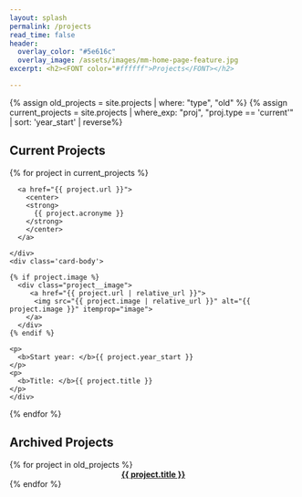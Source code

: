 ```yaml
---
layout: splash
permalink: /projects
read_time: false
header:
  overlay_color: "#5e616c"
  overlay_image: /assets/images/mm-home-page-feature.jpg
excerpt: <h2><FONT color="#ffffff">Projects</FONT></h2>

---
```

{% assign old_projects = site.projects | where: "type", "old" %}
{% assign current_projects = site.projects | where_exp: "proj", "proj.type == 'current'" | sort: 'year_start' | reverse%}


<h2>Current Projects</h2>
<div class='card-list'>
{% for project in current_projects %}
<div class='card'>
  <div class='card-header'>
        
      <a href="{{ project.url }}">
        <center>
        <strong>
          {{ project.acronyme }}
        </strong>
        </center>
      </a>
    
    </div>
    <div class='card-body'>
      
    {% if project.image %}
      <div class="project__image">
         <a href="{{ project.url | relative_url }}">
          <img src="{{ project.image | relative_url }}" alt="{{ project.image }}" itemprop="image">
        </a>
      </div>
    {% endif %}      
      
    <p>
      <b>Start year: </b>{{ project.year_start }}
    </p>
    <p>
      <b>Title: </b>{{ project.title }}
    </p>
    </div>
  </div>
  
{% endfor %}
</div>

<h2>Archived Projects</h2>
<div class='card-list'>
{% for project in old_projects %}
  <div class='card'>
    <div class='card-header'>
      <a href="{{ project.url }}">
        <center>
        <strong>
          {{ project.title }}
        </strong>
        </center>
      </a>
    </div>
  </div>
{% endfor %}
